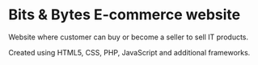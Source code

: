 # Bits & Bytes E-commerce website

Website where customer can buy or become a seller to sell IT products.

Created using HTML5, CSS, PHP, JavaScript and additional frameworks.
